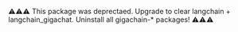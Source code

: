 ⚠️⚠️⚠️ This package was deprectaed. Upgrade to clear langchain + langchain_gigachat. Uninstall all gigachain-* packages! ⚠️⚠️⚠️